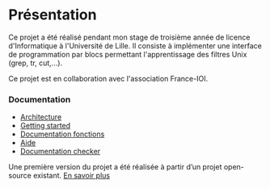 # Présentation
Ce projet a été réalisé pendant mon stage de troisième année de licence d'Informatique à l'Université de Lille. Il consiste à implémenter une interface de programmation par blocs permettant l'apprentissage des filtres Unix (grep, tr, cut,...).


Ce projet est en collaboration avec l'association France-IOI.

### Documentation
* [Architecture]()
* [Getting started](https://github.com/UnixFilters/unixfilters-franceIOI/blob/main/README.md)
* [Documentation fonctions](https://unixfilters.github.io/unixfilters-docs/)
* [Aide]()
* [Documentation checker]()


Une première version du projet a été réalisée à partir d’un projet open-source existant.
[En savoir plus]()
